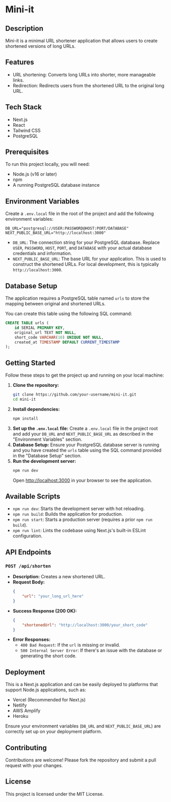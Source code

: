 # Mini-it

## Description
Mini-it is a minimal URL shortener application that allows users to create shortened versions of long URLs.

## Features
- URL shortening: Converts long URLs into shorter, more manageable links.
- Redirection: Redirects users from the shortened URL to the original long URL.

## Tech Stack
- Next.js
- React
- Tailwind CSS
- PostgreSQL

## Prerequisites
To run this project locally, you will need:
- Node.js (v16 or later)
- npm
- A running PostgreSQL database instance

## Environment Variables
Create a `.env.local` file in the root of the project and add the following environment variables:

```
DB_URL="postgresql://USER:PASSWORD@HOST:PORT/DATABASE"
NEXT_PUBLIC_BASE_URL="http://localhost:3000"
```

- `DB_URL`: The connection string for your PostgreSQL database. Replace `USER`, `PASSWORD`, `HOST`, `PORT`, and `DATABASE` with your actual database credentials and information.
- `NEXT_PUBLIC_BASE_URL`: The base URL for your application. This is used to construct the shortened URLs. For local development, this is typically `http://localhost:3000`.

## Database Setup
The application requires a PostgreSQL table named `urls` to store the mapping between original and shortened URLs.

You can create this table using the following SQL command:

```sql
CREATE TABLE urls (
    id SERIAL PRIMARY KEY,
    original_url TEXT NOT NULL,
    short_code VARCHAR(10) UNIQUE NOT NULL,
    created_at TIMESTAMP DEFAULT CURRENT_TIMESTAMP
);
```

## Getting Started
Follow these steps to get the project up and running on your local machine:

1.  **Clone the repository:**
    ```bash
    git clone https://github.com/your-username/mini-it.git
    cd mini-it
    ```
2.  **Install dependencies:**
    ```bash
    npm install
    ```
3.  **Set up the `.env.local` file:**
    Create a `.env.local` file in the project root and add your `DB_URL` and `NEXT_PUBLIC_BASE_URL` as described in the "Environment Variables" section.
4.  **Database Setup:**
    Ensure your PostgreSQL database server is running and you have created the `urls` table using the SQL command provided in the "Database Setup" section.
5.  **Run the development server:**
    ```bash
    npm run dev
    ```
    Open [http://localhost:3000](http://localhost:3000) in your browser to see the application.

## Available Scripts
- `npm run dev`: Starts the development server with hot reloading.
- `npm run build`: Builds the application for production.
- `npm run start`: Starts a production server (requires a prior `npm run build`).
- `npm run lint`: Lints the codebase using Next.js's built-in ESLint configuration.

## API Endpoints

### `POST /api/shorten`
-   **Description:** Creates a new shortened URL.
-   **Request Body:**
    ```json
    {
        "url": "your_long_url_here"
    }
    ```
-   **Success Response (200 OK):**
    ```json
    {
        "shortenedUrl": "http://localhost:3000/your_short_code"
    }
    ```
-   **Error Responses:**
    -   `400 Bad Request`: If the `url` is missing or invalid.
    -   `500 Internal Server Error`: If there's an issue with the database or generating the short code.

## Deployment
This is a Next.js application and can be easily deployed to platforms that support Node.js applications, such as:
- Vercel (Recommended for Next.js)
- Netlify
- AWS Amplify
- Heroku

Ensure your environment variables (`DB_URL` and `NEXT_PUBLIC_BASE_URL`) are correctly set up on your deployment platform.

## Contributing
Contributions are welcome! Please fork the repository and submit a pull request with your changes.

## License
This project is licensed under the MIT License.
